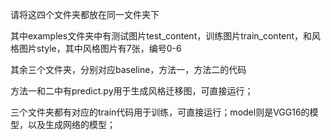请将这四个文件夹都放在同一文件夹下

其中examples文件夹中有测试图片test_content，训练图片train_content，和风格图片style，其中风格图片有7张，编号0-6

其余三个文件夹，分别对应baseline，方法一，方法二的代码

方法一和二中有predict.py用于生成风格迁移图，可直接运行；

三个文件夹都有对应的train代码用于训练，可直接运行；model则是VGG16的模型，以及生成网络的模型；

